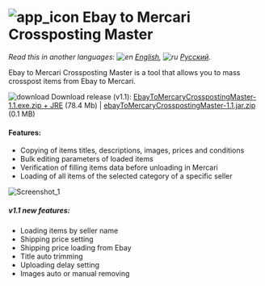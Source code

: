# ![app_icon](https://user-images.githubusercontent.com/49783652/79682885-a6658900-822e-11ea-88d9-033836a1c2b4.png) Ebay to Mercari Crossposting Master

*Read this in another languages: ![en](https://user-images.githubusercontent.com/49783652/69971412-e56d9900-1530-11ea-8516-f9f1f6219147.png) [English](https://github.com/konovalov-maksim/ebay-to-mercary-crossposting-master/blob/master/README.md), ![ru](https://user-images.githubusercontent.com/49783652/69971413-e56d9900-1530-11ea-8937-a7989b8d727d.png) [Русский](https://github.com/konovalov-maksim/ebay-to-mercary-crossposting-master/blob/master/README.ru.md).*

Ebay to Mercari Crossposting Master is a tool that allows you to mass crosspost items from Ebay to Mercari.


![download](https://user-images.githubusercontent.com/49783652/70123296-6b99f480-1683-11ea-8f71-ac9d1e14fd54.png) Download release (v1.1): [EbayToMercaryCrosspostingMaster-1.1.exe.zip + JRE](https://github.com/konovalov-maksim/ebay-to-mercary-crossposting-master/releases/download/1.1.0/EbayToMercaryCrosspostingMaster-1.1.exe.zip) (78.4 Mb) | [ebayToMercaryCrosspostingMaster-1.1.jar.zip](https://github.com/konovalov-maksim/ebay-to-mercary-crossposting-master/releases/download/1.1.0/EbayToMercaryCrosspostingMaster-1.1.jar.zip) (0.1 MB)

#### Features:
- Copying of items titles, descriptions, images, prices and conditions
- Bulk editing parameters of loaded items
- Verification of filling items data before unloading in Mercari
- Loading of all items of the selected category of a specific seller

![Screenshot_1](https://user-images.githubusercontent.com/49783652/79685715-77a5dd80-8243-11ea-9643-a6b85c073c0c.png)

##### v1.1 new features:
- Loading items by seller name
- Shipping price setting
- Shipping price loading from Ebay
- Title auto trimming
- Uploading delay setting
- Images auto or manual removing
